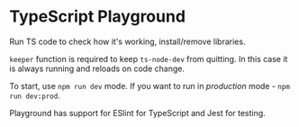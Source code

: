 # TypeScript Playground

Run TS code to check how it's working, install/remove libraries.

```keeper``` function is required to keep ```ts-node-dev``` from quitting. In this case it is always running and reloads on code change.

To start, use ```npm run dev``` mode. If you want to run in _production_ mode - ```npm run dev:prod```.

Playground has support for ESlint for TypeScript and Jest for testing.